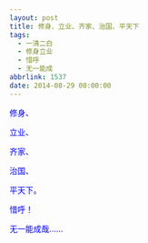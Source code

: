```yaml
---
layout: post
title: 修身、立业、齐家、治国、平天下
tags:
  - 一清二白
  - 修身立业
  - 惜呼
  - 无一能成
abbrlink: 1537
date: 2014-08-29 00:00:00
---
```


<!-- build time:Sat Jun 23 2018 12:05:15 GMT+0800 (中国标准时间) -->

<span style="color:#00f">修身、</span>

<span style="color:#00f">立业、</span>

<span style="color:#00f">齐家、</span>

<span style="color:#00f">治国、</span>

<span style="color:#00f">平天下。</span>

<span style="color:#00f">惜呼！</span>

<span style="color:#00f">无一能成哉......</span>
<!-- rebuild by neat -->